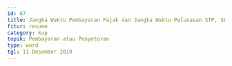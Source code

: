 ```yaml
---
id: 67
title: Jangka Waktu Pembayaran Pajak dan Jangka Waktu Pelunasan STP, SKPKB, SKPKBT, dll
fitur: resume
category: kup
topik: Pembayaran atau Penyetoran
type: word
tgl: 11 Desember 2019
---
```



